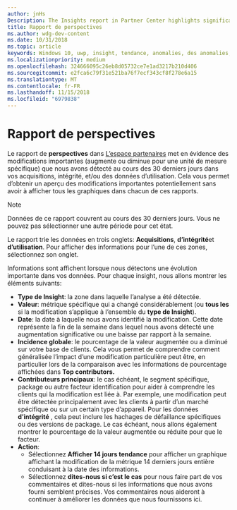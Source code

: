```yaml
---
author: jnHs
Description: The Insights report in Partner Center highlights significant changes about your apps.
title: Rapport de perspectives
ms.author: wdg-dev-content
ms.date: 10/31/2018
ms.topic: article
keywords: Windows 10, uwp, insight, tendance, anomalies, des anomalies, les modifications de données
ms.localizationpriority: medium
ms.openlocfilehash: 324666095c26eb8d05732ce7e1ad3217b210d406
ms.sourcegitcommit: e2fca6c79f31e521ba76f7ecf343cf8f278e6a15
ms.translationtype: MT
ms.contentlocale: fr-FR
ms.lasthandoff: 11/15/2018
ms.locfileid: "6979838"
---
```

# <a name="insights-report"></a>Rapport de perspectives


Le rapport de **perspectives** dans [L’espace partenaires](https://partner.microsoft.com/dashboard) met en évidence des modifications importantes (augmente ou diminue pour une unité de mesure spécifique) que nous avons détecté au cours des 30 derniers jours dans vos acquisitions, intégrité, et/ou des données d’utilisation. Cela vous permet d’obtenir un aperçu des modifications importantes potentiellement sans avoir à afficher tous les graphiques dans chacun de ces rapports.

> [!NOTE]
> Données de ce rapport couvrent au cours des 30 derniers jours. Vous ne pouvez pas sélectionner une autre période pour cet état.

Le rapport trie les données en trois onglets: **Acquisitions**, **d’intégrité**et **d’utilisation**. Pour afficher des informations pour l’une de ces zones, sélectionnez son onglet.

Informations sont affichent lorsque nous détectons une évolution importante dans vos données. Pour chaque insight, nous allons montrer les éléments suivants:
- **Type de Insight**: la zone dans laquelle l’analyse a été détectée.
- **Valeur**: métrique spécifique qui a changé considérablement (ou **tous les** si la modification s’applique à l’ensemble du **type de Insight**).
- **Date**: la date à laquelle nous avons identifié la modification. Cette date représente la fin de la semaine dans lequel nous avons détecté une augmentation significative ou une baisse par rapport à la semaine.
- **Incidence globale**: le pourcentage de la valeur augmentée ou a diminué sur votre base de clients. Cela vous permet de comprendre comment généralisée l’impact d’une modification particulière peut être, en particulier lors de la comparaison avec les informations de pourcentage affichées dans **Top contributors.**
- **Contributeurs principaux**: le cas échéant, le segment spécifique, package ou autre facteur identification pour aider à comprendre les clients qui la modification est liée à. Par exemple, une modification peut être détectée principalement avec les clients à partir d’un marché spécifique ou sur un certain type d’appareil. Pour les données **d’intégrité** , cela peut inclure les hachages de défaillance spécifiques ou des versions de package. Le cas échéant, nous allons également montrer le pourcentage de la valeur augmentée ou réduite pour que le facteur.
- **Action**:
   - Sélectionnez **Afficher 14 jours tendance** pour afficher un graphique affichant la modification de la métrique 14 derniers jours entière conduisant à la date des informations.
   - Sélectionnez **dites-nous si c’est le cas** pour nous faire part de vos commentaires et dites-nous si les informations que nous avons fourni semblent précises. Vos commentaires nous aideront à continuer à améliorer les données que nous fournissons ici. 

